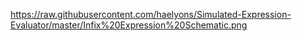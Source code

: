 https://raw.githubusercontent.com/haelyons/Simulated-Expression-Evaluator/master/Infix%20Expression%20Schematic.png
